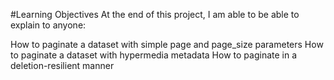 #Learning Objectives
At the end of this project, I am able to be able to explain to anyone:

How to paginate a dataset with simple page and page_size parameters
How to paginate a dataset with hypermedia metadata
How to paginate in a deletion-resilient manner
